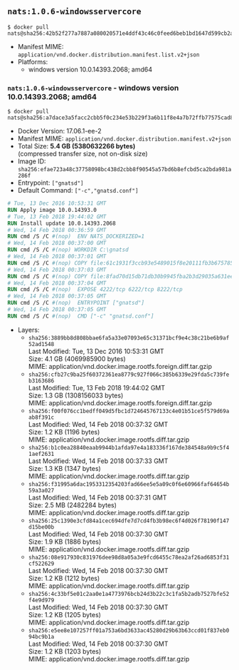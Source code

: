 ## `nats:1.0.6-windowsservercore`

```console
$ docker pull nats@sha256:42b52f277a7887a080020571e4ddf43c46c0feed6beb1bd1647d599cb2aed0f8
```

-	Manifest MIME: `application/vnd.docker.distribution.manifest.list.v2+json`
-	Platforms:
	-	windows version 10.0.14393.2068; amd64

### `nats:1.0.6-windowsservercore` - windows version 10.0.14393.2068; amd64

```console
$ docker pull nats@sha256:a7dace3a5facc2cbb5f0c234e53b229f3a6b11f8e4a7b72ffb77575cad8e7c78
```

-	Docker Version: 17.06.1-ee-2
-	Manifest MIME: `application/vnd.docker.distribution.manifest.v2+json`
-	Total Size: **5.4 GB (5380632266 bytes)**  
	(compressed transfer size, not on-disk size)
-	Image ID: `sha256:efae723a48c37758098bc438d2cbb8f90545a57bd6b8efcbd5ca2bda981a286f`
-	Entrypoint: `["gnatsd"]`
-	Default Command: `["-c","gnatsd.conf"]`

```dockerfile
# Tue, 13 Dec 2016 10:53:31 GMT
RUN Apply image 10.0.14393.0
# Tue, 13 Feb 2018 19:44:02 GMT
RUN Install update 10.0.14393.2068
# Wed, 14 Feb 2018 00:36:59 GMT
RUN cmd /S /C #(nop)  ENV NATS_DOCKERIZED=1
# Wed, 14 Feb 2018 00:37:00 GMT
RUN cmd /S /C #(nop) WORKDIR C:\gnatsd
# Wed, 14 Feb 2018 00:37:01 GMT
RUN cmd /S /C #(nop) COPY file:61c1931f3ccb93e5489015f8e20111fb3b675785d0003458700c148a3daff2df in gnatsd.exe 
# Wed, 14 Feb 2018 00:37:03 GMT
RUN cmd /S /C #(nop) COPY file:8fad70d15db71db30b9945fba2b3d29035a631ee4fe410e797aef6981c2a1879 in gnatsd.conf 
# Wed, 14 Feb 2018 00:37:04 GMT
RUN cmd /S /C #(nop)  EXPOSE 4222/tcp 6222/tcp 8222/tcp
# Wed, 14 Feb 2018 00:37:05 GMT
RUN cmd /S /C #(nop)  ENTRYPOINT ["gnatsd"]
# Wed, 14 Feb 2018 00:37:05 GMT
RUN cmd /S /C #(nop)  CMD ["-c" "gnatsd.conf"]
```

-	Layers:
	-	`sha256:3889bb8d808bbae6fa5a33e07093e65c31371bcf9e4c38c21be6b9af52ad1548`  
		Last Modified: Tue, 13 Dec 2016 10:53:31 GMT  
		Size: 4.1 GB (4069985900 bytes)  
		MIME: application/vnd.docker.image.rootfs.foreign.diff.tar.gzip
	-	`sha256:cfb27c9ba25f60372361ea8779c927f066c385b6339e29fda5c739feb3163686`  
		Last Modified: Tue, 13 Feb 2018 19:44:02 GMT  
		Size: 1.3 GB (1308156033 bytes)  
		MIME: application/vnd.docker.image.rootfs.foreign.diff.tar.gzip
	-	`sha256:f00f076cc1bedff049d5fbc1d724645767133c4e01b51ce5f579d69aab8f391c`  
		Last Modified: Wed, 14 Feb 2018 00:37:32 GMT  
		Size: 1.2 KB (1196 bytes)  
		MIME: application/vnd.docker.image.rootfs.diff.tar.gzip
	-	`sha256:b1c0ea28840eaab9944b1afda97e4a183336f167de384548a9b9c5f41aef2631`  
		Last Modified: Wed, 14 Feb 2018 00:37:33 GMT  
		Size: 1.3 KB (1347 bytes)  
		MIME: application/vnd.docker.image.rootfs.diff.tar.gzip
	-	`sha256:f31995a6dac1953312354203fad66ee5e5a09c0f6e60966faf64654b59a3a027`  
		Last Modified: Wed, 14 Feb 2018 00:37:31 GMT  
		Size: 2.5 MB (2482284 bytes)  
		MIME: application/vnd.docker.image.rootfs.diff.tar.gzip
	-	`sha256:25c1390e3cfd84a1cec694dfe7d7cd4fb3b98ec6f4d026f78190f147d15be00b`  
		Last Modified: Wed, 14 Feb 2018 00:37:30 GMT  
		Size: 1.9 KB (1886 bytes)  
		MIME: application/vnd.docker.image.rootfs.diff.tar.gzip
	-	`sha256:08e917930c831976dee98d8a05a3e9fcd6455c78ea2af26ad6853f31cf522629`  
		Last Modified: Wed, 14 Feb 2018 00:37:30 GMT  
		Size: 1.2 KB (1212 bytes)  
		MIME: application/vnd.docker.image.rootfs.diff.tar.gzip
	-	`sha256:4c33bf5e01c2aa0e1a4773976bcb24d3b22c3c1fa5b2adb7527bfe52f4e9d979`  
		Last Modified: Wed, 14 Feb 2018 00:37:30 GMT  
		Size: 1.2 KB (1205 bytes)  
		MIME: application/vnd.docker.image.rootfs.diff.tar.gzip
	-	`sha256:e5ee8e107257ff01a753a6bd3633ac45280d29b63b63ccd01f837eb094bc9b1a`  
		Last Modified: Wed, 14 Feb 2018 00:37:30 GMT  
		Size: 1.2 KB (1203 bytes)  
		MIME: application/vnd.docker.image.rootfs.diff.tar.gzip
